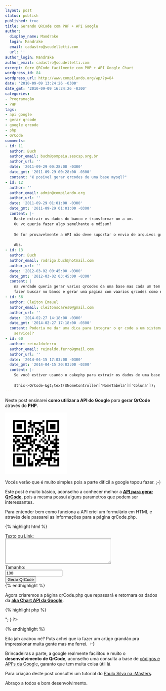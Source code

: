 ```yaml
---
layout: post
status: publish
published: true
title: Gerando QRCode com PHP + API Google
author:
  display_name: Mandrake
  login: Mandrake
  email: cadastro@scudelletti.com
  url: ''
author_login: Mandrake
author_email: cadastro@scudelletti.com
excerpt: Gere QRCode facilmente com PHP + API Google Chart
wordpress_id: 84
wordpress_url: http://www.compilando.org/wp/?p=84
date: '2010-09-09 13:24:26 -0300'
date_gmt: '2010-09-09 16:24:26 -0300'
categories:
- Programação
- PHP
tags:
- api google
- gerar qrcode
- google qrcode
- php
- QrCode
comments:
- id: 11
  author: Buch
  author_email: buch@pompeia.sescsp.org.br
  author_url: ''
  date: '2011-09-29 00:28:00 -0300'
  date_gmt: '2011-09-29 00:28:00 -0300'
  content: "é posivel gerar qrcodes de uma base mysql?"
- id: 12
  author: ''
  author_email: admin@compilando.org
  author_url: ''
  date: '2011-09-29 01:01:00 -0300'
  date_gmt: '2011-09-29 01:01:00 -0300'
  content: |-
    Baste extrair os dados do banco e transformar um a um.
    Ou vc queria fazer algo semelhante a md5sum?

    Se for provavelmente a API não deve suportar o envio de arquivos grandes.

    Abs.
- id: 13
  author: Buch
  author_email: rodrigo.buch@hotmail.com
  author_url: ''
  date: '2012-03-02 00:45:00 -0300'
  date_gmt: '2012-03-02 03:45:00 -0300'
  content: |
    na verdade queria gerar varios qrcodes da uma base mas cada um tem poucas linhas de texto
    fazer buscar no banco e gerar uma pagina com vaarios qrcodes como nuna tabela dinamica
- id: 56
  author: Cleiton Emauel
  author_email: cleitonsoares0@gmail.com
  author_url: ''
  date: '2014-02-27 14:18:00 -0300'
  date_gmt: '2014-02-27 17:18:00 -0300'
  content: Poderia me dar uma dica para integrar o qr code a um sistema de estoque(web
    service)?
- id: 60
  author: reinaldoferro
  author_email: reinaldo.ferro@gmail.com
  author_url: ''
  date: '2014-04-15 17:03:00 -0300'
  date_gmt: '2014-04-15 20:03:00 -0300'
  content: |-
    Se você estiver usando o cakephp para extrair os dados de uma base use esse comando no plugin

    $this->QrCode-&gt;text($NomeController['NomeTabela']['Coluna']);
---
```


Neste post ensinarei **como utilizar a API do Google** para **gerar QrCode** através do **PHP**.

![image](/assets/qrcode.png)

Vocês verão que é muito simples pois a parte dificil a google topou fazer. ;-)

Este post é muito básico, aconselho a conhecer melhor a **[API para gerar QrCode](http://code.google.com/intl/pt-BR/apis/chart/docs/gallery/qr_codes.html)**, pois a mesma possui alguns parametros que podem ser interessantes.

Para entender bem como funciona a API criei um formulário em HTML e através dele passarei as informações para a página qrCode.php.

{% highlight html %}
<!DOCTYPE HTML>
<html>
  <head>
    <title>Title of the document</title>
  </head>
  <body>
    <form name="formulario" action="qrCode.php" method="post" >
      <label for="texto">Texto ou Link:</label><br/>
      <textarea name="texto" id="texto" rows="5" cols="40"></textarea><br/>
      <label for="tamanho">Tamanho:</label><br/>
      <input type="text" name="tamanho" id="tamanho" value="100"/><br/>
      <input type="submit" value="Gerar QrCode"/>
    </form>
</body>
</html>
{% endhighlight %}

Agora criaremos a página qrCode.php que repassará e retornara os dados da **[aka Chart API da Google](http://code.google.com/intl/pt-BR/apis/chart/docs/gallery/qr_codes.html)**.

{% highlight php %}
<?php
  if(isset($_POST['texto']) && isset($_POST['tamanho'])){
    $link = 'http://chart.apis.google.com/chart?cht=qr&chl='.$_POST['texto'].'&chs='.$_POST[tamanho].'x'.$_POST[tamanho];
    echo "<img src='$link'/>";
  }
?>
{% endhighlight %}

Eita jah acabou né? Puts achei que ia fazer um artigo grandão pra impressionar muita gente mas me ferrei.  :-)

Brincadeiras a parte, a google realmente facilitou e muito o **desenvolvimento de QrCode**, aconselho uma consulta a base de [códigos e API's da Google](http://code.google.com), garanto que tem muita coisa útil lá.

Para criação deste post consultei um tutorial do [Paulo Silva na iMasters](http://imasters.com.br/artigo/11752/aplicativosmoveis/gerar_qr_code_atraves_de_api_do_google/).

Abraço a todos e bom desenvolvimento.
